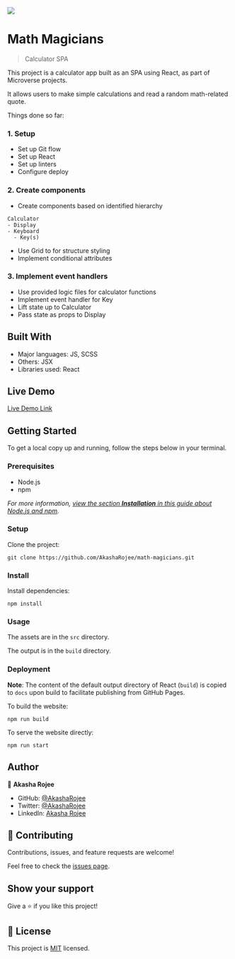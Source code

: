 ![](https://img.shields.io/badge/Microverse-blueviolet)

# Math Magicians

> Calculator SPA

<!-- ![screenshot](screenshot-mobile.png) -->

This project is a calculator app built as an SPA using React, as part of Microverse projects.

It allows users to make simple calculations and read a random math-related quote.

Things done so far:

### 1. Setup

- Set up Git flow
- Set up React
- Set up linters
- Configure deploy

### 2. Create components

- Create components based on identified hierarchy

```
Calculator
- Display
- Keyboard
  - Key(s)
```

- Use Grid to for structure styling
- Implement conditional attributes

### 3. Implement event handlers

- Use provided logic files for calculator functions
- Implement event handler for Key
- Lift state up to Calculator
- Pass state as props to Display

## Built With

- Major languages: JS, SCSS
- Others: JSX
- Libraries used: React

## Live Demo

[Live Demo Link](https://AkashaRojee.github.io/math-magicians)

## Getting Started

To get a local copy up and running, follow the steps below in your terminal.

### Prerequisites

- Node.js
- npm

_For more information, <a href="https://www.akasharojee.codes/2021/06/20/intro-to-nodejs-and-npm.html" target="_blank">view the section **Installation** in this guide about Node.js and npm</a>._

### Setup

Clone the project:

```
git clone https://github.com/AkashaRojee/math-magicians.git
```

### Install

Install dependencies:

```
npm install
```

### Usage

The assets are in the `src` directory.

The output is in the `build` directory.

### Deployment

**Note**: The content of the default output directory of React (`build`) is copied to `docs` upon build to facilitate publishing from GitHub Pages.

To build the website:

```
npm run build
```

To serve the website directly:

```
npm run start
```

## Author

👤 **Akasha Rojee**

- GitHub: [@AkashaRojee](https://github.com/AkashaRojee)
- Twitter: [@AkashaRojee](https://twitter.com/AkashaRojee)
- LinkedIn: [Akasha Rojee](https://linkedin.com/in/AkashaRojee)

## 🤝 Contributing

Contributions, issues, and feature requests are welcome!

Feel free to check the [issues page](../../issues/).

## Show your support

Give a ⭐️ if you like this project!

## 📝 License

This project is [MIT](./MIT.md) licensed.
